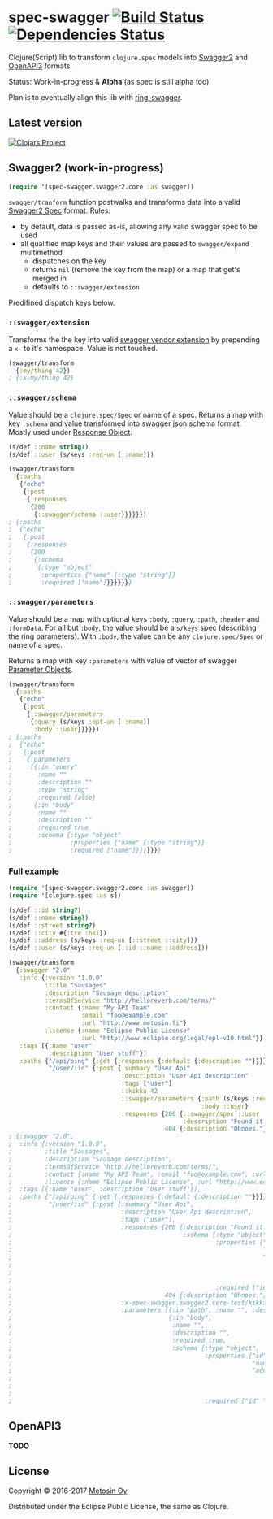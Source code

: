 # spec-swagger [![Build Status](https://travis-ci.org/metosin/spec-swagger.svg?branch=master)](https://travis-ci.org/metosin/spec-swagger) [![Dependencies Status](https://jarkeeper.com/metosin/spec-tools/status.svg)](https://jarkeeper.com/metosin/spec-swagger)

Clojure(Script) lib to transform `clojure.spec` models into  [Swagger2](http://swagger.io) and [OpenAPI3](https://www.openapis.org/) formats.

Status: Work-in-progress & **Alpha** (as spec is still alpha too).

Plan is to eventually align this lib with [ring-swagger](https://github.com/metosin/ring-swagger).

## Latest version

[![Clojars Project](http://clojars.org/metosin/spec-swagger/latest-version.svg)](http://clojars.org/metosin/spec-swagger)

## Swagger2 (work-in-progress)

```clj
(require '[spec-swagger.swagger2.core :as swagger])
```

`swagger/tranform` function postwalks and transforms data into a valid [Swagger2 Spec](http://swagger.io/specification/) format. Rules:

* by default, data is passed as-is, allowing any valid swagger spec to be used
* all qualified map keys and their values are passed to `swagger/expand` multimethod
  * dispatches on the key
  * returns `nil` (remove the key from the map) or a map that get's merged in
  * defaults to `::swagger/extension`

Predifined dispatch keys below.

### `::swagger/extension`

Transforms the the key into valid [swagger vendor extension](http://swagger.io/specification/#vendorExtensions) by prepending a `x-` to it's namespace. Value is not touched.

```clj
(swagger/transform
  {:my/thing 42})
; {:x-my/thing 42}
```

### `::swagger/schema`

Value should be a `clojure.spec/Spec` or name of a spec. Returns a map with key `:schema` and value transformed into swagger json schema format. Mostly used under [Response Object](http://swagger.io/specification/#responsesObject).

```clj
(s/def ::name string?)
(s/def ::user (s/keys :req-un [::name]))

(swagger/transform
  {:paths
   {"echo"
    {:post
     {:responses
      {200
       {::swagger/schema ::user}}}}}})
; {:paths
;  {"echo"
;   {:post
;    {:responses
;     {200
;      {:schema
;       {:type "object"
;        :properties {"name" {:type "string"}}
;        :required ["name"]}}}}}}}
```

### `::swagger/parameters`

Value should be a map with optional keys `:body`, `:query`, `:path`, `:header` and `:formData`. For all but `:body`, the value should be a `s/keys` spec (describing the ring parameters). With `:body`, the value can be any `clojure.spec/Spec` or name of a spec.

Returns a map with key `:parameters` with value of vector of swagger [Parameter Objects](http://swagger.io/specification/#parameterObject).

```clj
(swagger/transform
  {:paths
   {"echo"
    {:post
     {::swagger/parameters
      {:query (s/keys :opt-un [::name])
       :body ::user}}}}})
; {:paths
;  {"echo"
;   {:post
;    {:parameters
;     [{:in "query"
;       :name ""
;       :description ""
;       :type "string"
;       :required false}
;      {:in "body"
;       :name ""
;       :description ""
;       :required true
;       :schema {:type "object"
;                :properties {"name" {:type "string"}}
;                :required ["name"]}}]}}}}
```

### Full example

```clj
(require '[spec-swagger.swagger2.core :as swagger])
(require '[clojure.spec :as s])

(s/def ::id string?)
(s/def ::name string?)
(s/def ::street string?)
(s/def ::city #{:tre :hki})
(s/def ::address (s/keys :req-un [::street ::city]))
(s/def ::user (s/keys :req-un [::id ::name ::address]))

(swagger/transform
  {:swagger "2.0"
   :info {:version "1.0.0"
          :title "Sausages"
          :description "Sausage description"
          :termsOfService "http://helloreverb.com/terms/"
          :contact {:name "My API Team"
                    :email "foo@example.com"
                    :url "http://www.metosin.fi"}
          :license {:name "Eclipse Public License"
                    :url "http://www.eclipse.org/legal/epl-v10.html"}}
   :tags [{:name "user"
           :description "User stuff"}]
   :paths {"/api/ping" {:get {:responses {:default {:description ""}}}}
           "/user/:id" {:post {:summary "User Api"
                               :description "User Api description"
                               :tags ["user"]
                               ::kikka 42
                               ::swagger/parameters {:path (s/keys :req [::id])
                                                     :body ::user}
                               :responses {200 {::swagger/spec ::user
                                                :description "Found it!"}
                                           404 {:description "Ohnoes."}}}}}})
; {:swagger "2.0",
;  :info {:version "1.0.0",
;         :title "Sausages",
;         :description "Sausage description",
;         :termsOfService "http://helloreverb.com/terms/",
;         :contact {:name "My API Team", :email "foo@example.com", :url "http://www.metosin.fi"},
;         :license {:name "Eclipse Public License", :url "http://www.eclipse.org/legal/epl-v10.html"}},
;  :tags [{:name "user", :description "User stuff"}],
;  :paths {"/api/ping" {:get {:responses {:default {:description ""}}}},
;          "/user/:id" {:post {:summary "User Api",
;                              :description "User Api description",
;                              :tags ["user"],
;                              :responses {200 {:description "Found it!",
;                                               :schema {:type "object",
;                                                        :properties {"id" {:type "string"},
;                                                                     "name" {:type "string"},
;                                                                     "address" {:type "object",
;                                                                                :properties {"street" {:type "string"},
;                                                                                             "city" {:enum [:tre :hki]}},
;                                                                                :required ["street" "city"]}},
;                                                        :required ["id" "name" "address"]}},
;                                          404 {:description "Ohnoes."}},
;                              :x-spec-swagger.swagger2.core-test/kikka 42,
;                              :parameters [{:in "path", :name "", :description "", :type "string", :required true}
;                                           {:in "body",
;                                            :name "",
;                                            :description "",
;                                            :required true,
;                                            :schema {:type "object",
;                                                     :properties {"id" {:type "string"},
;                                                                  "name" {:type "string"},
;                                                                  "address" {:type "object",
;                                                                             :properties {"street" {:type "string"},
;                                                                                          "city" {:enum [:tre :hki]}},
;                                                                             :required ["street" "city"]}},
;                                                     :required ["id" "name" "address"]}}]}}}}
```

## OpenAPI3

**TODO**

## License

Copyright © 2016-2017 [Metosin Oy](http://www.metosin.fi)

Distributed under the Eclipse Public License, the same as Clojure.
